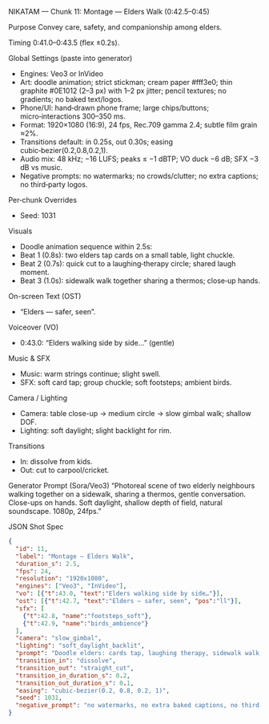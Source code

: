 NIKATAM — Chunk 11: Montage — Elders Walk (0:42.5–0:45)

Purpose
Convey care, safety, and companionship among elders.

Timing
0:41.0–0:43.5 (flex ±0.2s).

Global Settings (paste into generator)
- Engines: Veo3 or InVideo
- Art: doodle animation; strict stickman; cream paper #fff3e0; thin graphite #0E1012 (2–3 px) with 1–2 px jitter; pencil textures; no gradients; no baked text/logos.
- Phone/UI: hand‑drawn phone frame; large chips/buttons; micro‑interactions 300–350 ms.
- Format: 1920×1080 (16:9), 24 fps, Rec.709 gamma 2.4; subtle film grain ≈2%.
- Transitions default: in 0.25s, out 0.30s; easing cubic‑bezier(0.2,0.8,0.2,1).
- Audio mix: 48 kHz; −16 LUFS; peaks ≤ −1 dBTP; VO duck −6 dB; SFX −3 dB vs music.
- Negative prompts: no watermarks; no crowds/clutter; no extra captions; no third‑party logos.

Per‑chunk Overrides
- Seed: 1031

Visuals
- Doodle animation sequence within 2.5s:
- Beat 1 (0.8s): two elders tap cards on a small table, light chuckle.
- Beat 2 (0.7s): quick cut to a laughing‑therapy circle; shared laugh moment.
- Beat 3 (1.0s): sidewalk walk together sharing a thermos; close‑up hands.

On-screen Text (OST)
- “Elders — safer, seen”.

Voiceover (VO)
- 0:43.0: “Elders walking side by side…” (gentle)

Music & SFX
- Music: warm strings continue; slight swell.
- SFX: soft card tap; group chuckle; soft footsteps; ambient birds.

Camera / Lighting
- Camera: table close-up → medium circle → slow gimbal walk; shallow DOF.
- Lighting: soft daylight; slight backlight for rim.

Transitions
- In: dissolve from kids.
- Out: cut to carpool/cricket.

Generator Prompt (Sora/Veo3)
“Photoreal scene of two elderly neighbours walking together on a sidewalk, sharing a thermos, gentle conversation. Close-ups on hands. Soft daylight, shallow depth of field, natural soundscape. 1080p, 24fps.”

JSON Shot Spec
```json
{
  "id": 11,
  "label": "Montage — Elders Walk",
  "duration_s": 2.5,
  "fps": 24,
  "resolution": "1920x1080",
  "engines": ["Veo3", "InVideo"],
  "vo": [{"t":43.0, "text":"Elders walking side by side…"}],
  "ost": [{"t":42.7, "text":"Elders — safer, seen", "pos":"ll"}],
  "sfx": [
    {"t":42.8, "name":"footsteps_soft"},
    {"t":42.9, "name":"birds_ambience"}
  ],
  "camera": "slow_gimbal",
  "lighting": "soft_daylight_backlit",
  "prompt": "Doodle elders: cards tap, laughing therapy, sidewalk walk; pencil textures; no baked text.",
  "transition_in": "dissolve",
  "transition_out": "straight_cut",
  "transition_in_duration_s": 0.2,
  "transition_out_duration_s": 0.1,
  "easing": "cubic-bezier(0.2, 0.8, 0.2, 1)",
  "seed": 1031,
  "negative_prompt": "no watermarks, no extra baked captions, no third-party logos"
}
```


